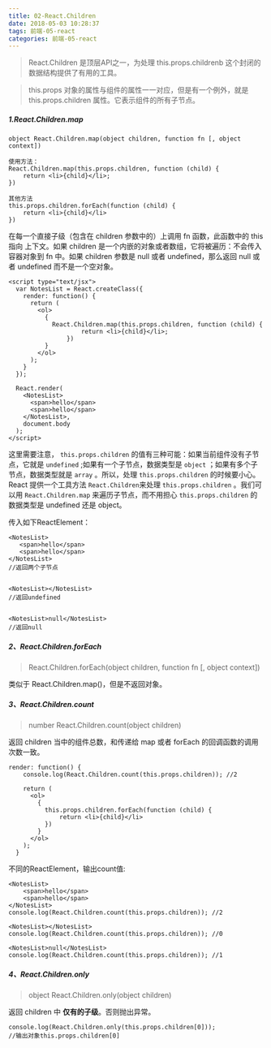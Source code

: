 ```yaml
---
title: 02-React.Children
date: 2018-05-03 10:28:37
tags: 前端-05-react
categories: 前端-05-react
---
```

> React.Children 是顶层API之一，为处理 this.props.childrenb 这个封闭的数据结构提供了有用的工具。

> this.props 对象的属性与组件的属性一一对应，但是有一个例外，就是 this.props.children 属性。它表示组件的所有子节点。

##### 1.React.Children.map


```
object React.Children.map(object children, function fn [, object context])

使用方法：
React.Children.map(this.props.children, function (child) {
    return <li>{child}</li>;
})

其他方法
this.props.children.forEach(function (child) {
    return <li>{child}</li>
})
```
在每一个直接子级（包含在 children 参数中的）上调用 fn 函数，此函数中的 this 指向 上下文。如果 children 是一个内嵌的对象或者数组，它将被遍历：不会传入容器对象到 fn 中。如果 children 参数是 null 或者 undefined，那么返回 null 或者 undefined 而不是一个空对象。


```
<script type="text/jsx">
  var NotesList = React.createClass({
    render: function() {
      return (
        <ol>
          {
            React.Children.map(this.props.children, function (child) {
                    return <li>{child}</li>;
                })
          }
        </ol>
      );
    }
  });

  React.render(
    <NotesList>
      <span>hello</span>
      <span>hello</span>
    </NotesList>,
    document.body
  );
</script>
```
这里需要注意， `this.props.children` 的值有三种可能：如果当前组件没有子节点，它就是 `undefined` ;如果有一个子节点，数据类型是 `object` ；如果有多个子节点，数据类型就是 `array` 。所以，处理 `this.props.children` 的时候要小心。  
React 提供一个工具方法 `React.Children`来处理 `this.props.children` 。我们可以用 `React.Children.map` 来遍历子节点，而不用担心 `this.props.children` 的数据类型是 undefined 还是 object。

传入如下ReactElement：


```
<NotesList>
   <span>hello</span>
   <span>hello</span>
</NotesList>
//返回两个子节点


<NotesList></NotesList>
//返回undefined


<NotesList>null</NotesList>
//返回null
```

##### 2、React.Children.forEach

> React.Children.forEach(object children, function fn [, object context])

类似于 React.Children.map()，但是不返回对象。

##### 3、React.Children.count

> number React.Children.count(object children)

返回 children 当中的组件总数，和传递给 map 或者 forEach 的回调函数的调用次数一致。


```
render: function() {
    console.log(React.Children.count(this.props.children)); //2

    return (
      <ol>
        {
          this.props.children.forEach(function (child) {
              return <li>{child}</li>
          })
        }
      </ol>
    );
  }
```

不同的ReactElement，输出count值:


```
<NotesList>
    <span>hello</span>
    <span>hello</span>
</NotesList>
console.log(React.Children.count(this.props.children)); //2

<NotesList></NotesList>
console.log(React.Children.count(this.props.children)); //0

<NotesList>null</NotesList>
console.log(React.Children.count(this.props.children)); //1
```

##### 4、React.Children.only

> object React.Children.only(object children)

返回 children 中 **仅有的子级**。否则抛出异常。


```
console.log(React.Children.only(this.props.children[0])); 
//输出对象this.props.children[0]
```


